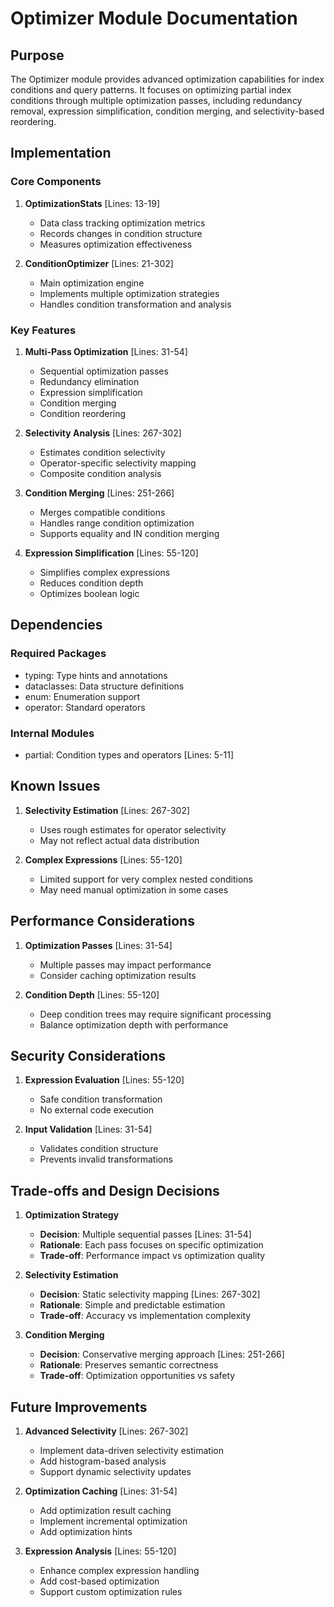 # Optimizer Module Documentation

## Purpose

The Optimizer module provides advanced optimization capabilities for index conditions and query patterns. It focuses on optimizing partial index conditions through multiple optimization passes, including redundancy removal, expression simplification, condition merging, and selectivity-based reordering.

## Implementation

### Core Components

1. **OptimizationStats** [Lines: 13-19]

   - Data class tracking optimization metrics
   - Records changes in condition structure
   - Measures optimization effectiveness

2. **ConditionOptimizer** [Lines: 21-302]
   - Main optimization engine
   - Implements multiple optimization strategies
   - Handles condition transformation and analysis

### Key Features

1. **Multi-Pass Optimization** [Lines: 31-54]

   - Sequential optimization passes
   - Redundancy elimination
   - Expression simplification
   - Condition merging
   - Condition reordering

2. **Selectivity Analysis** [Lines: 267-302]

   - Estimates condition selectivity
   - Operator-specific selectivity mapping
   - Composite condition analysis

3. **Condition Merging** [Lines: 251-266]

   - Merges compatible conditions
   - Handles range condition optimization
   - Supports equality and IN condition merging

4. **Expression Simplification** [Lines: 55-120]
   - Simplifies complex expressions
   - Reduces condition depth
   - Optimizes boolean logic

## Dependencies

### Required Packages

- typing: Type hints and annotations
- dataclasses: Data structure definitions
- enum: Enumeration support
- operator: Standard operators

### Internal Modules

- partial: Condition types and operators [Lines: 5-11]

## Known Issues

1. **Selectivity Estimation** [Lines: 267-302]

   - Uses rough estimates for operator selectivity
   - May not reflect actual data distribution

2. **Complex Expressions** [Lines: 55-120]
   - Limited support for very complex nested conditions
   - May need manual optimization in some cases

## Performance Considerations

1. **Optimization Passes** [Lines: 31-54]

   - Multiple passes may impact performance
   - Consider caching optimization results

2. **Condition Depth** [Lines: 55-120]
   - Deep condition trees may require significant processing
   - Balance optimization depth with performance

## Security Considerations

1. **Expression Evaluation** [Lines: 55-120]

   - Safe condition transformation
   - No external code execution

2. **Input Validation** [Lines: 31-54]
   - Validates condition structure
   - Prevents invalid transformations

## Trade-offs and Design Decisions

1. **Optimization Strategy**

   - **Decision**: Multiple sequential passes [Lines: 31-54]
   - **Rationale**: Each pass focuses on specific optimization
   - **Trade-off**: Performance impact vs optimization quality

2. **Selectivity Estimation**

   - **Decision**: Static selectivity mapping [Lines: 267-302]
   - **Rationale**: Simple and predictable estimation
   - **Trade-off**: Accuracy vs implementation complexity

3. **Condition Merging**
   - **Decision**: Conservative merging approach [Lines: 251-266]
   - **Rationale**: Preserves semantic correctness
   - **Trade-off**: Optimization opportunities vs safety

## Future Improvements

1. **Advanced Selectivity** [Lines: 267-302]

   - Implement data-driven selectivity estimation
   - Add histogram-based analysis
   - Support dynamic selectivity updates

2. **Optimization Caching** [Lines: 31-54]

   - Add optimization result caching
   - Implement incremental optimization
   - Add optimization hints

3. **Expression Analysis** [Lines: 55-120]
   - Enhance complex expression handling
   - Add cost-based optimization
   - Support custom optimization rules

